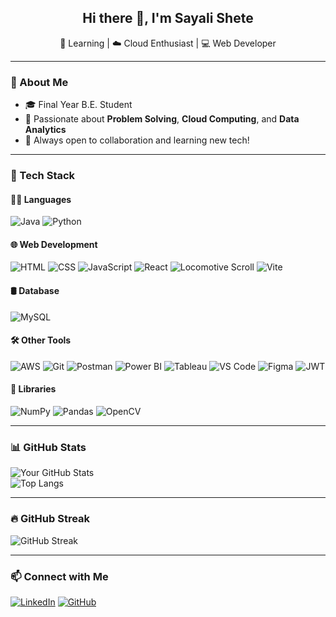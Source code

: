 <h2 align="center">Hi there 👋, I'm Sayali Shete</h2>

<p align="center">
🌱 Learning | ☁️ Cloud Enthusiast | 💻 Web Developer
</p>

---

### 🔭 About Me
- 🎓 Final Year B.E. Student  
- 🧠 Passionate about **Problem Solving**, **Cloud Computing**, and **Data Analytics**  
- 💬 Always open to collaboration and learning new tech!

---

### 🧰 Tech Stack

#### 👩‍💻 Languages
![Java](https://img.shields.io/badge/Java-007396?style=flat-square&logo=java&logoColor=white)
![Python](https://img.shields.io/badge/Python-3776AB?style=flat-square&logo=python&logoColor=white)

#### 🌐 Web Development
![HTML](https://img.shields.io/badge/HTML5-E34F26?style=flat-square&logo=html5&logoColor=white)
![CSS](https://img.shields.io/badge/CSS3-1572B6?style=flat-square&logo=css3&logoColor=white)
![JavaScript](https://img.shields.io/badge/JavaScript-F7DF1E?style=flat-square&logo=javascript&logoColor=black)
![React](https://img.shields.io/badge/React-61DAFB?style=flat-square&logo=react&logoColor=black)
![Locomotive Scroll](https://img.shields.io/badge/Locomotive_Scroll-000000?style=flat-square&logo=javascript&logoColor=white)
![Vite](https://img.shields.io/badge/Vite-646CFF?style=flat-square&logo=vite&logoColor=white)

#### 🛢️ Database
![MySQL](https://img.shields.io/badge/MySQL-4479A1?style=flat-square&logo=mysql&logoColor=white)

#### 🛠️ Other Tools
![AWS](https://img.shields.io/badge/AWS-232F3E?style=flat-square&logo=amazon-aws&logoColor=white)
![Git](https://img.shields.io/badge/Git-F05032?style=flat-square&logo=git&logoColor=white)
![Postman](https://img.shields.io/badge/Postman-FF6C37?style=flat-square&logo=postman&logoColor=white)
![Power BI](https://img.shields.io/badge/Power%20BI-F2C811?style=flat-square&logo=powerbi&logoColor=black)
![Tableau](https://img.shields.io/badge/Tableau-E97627?style=flat-square&logo=tableau&logoColor=white)
![VS Code](https://img.shields.io/badge/VS%20Code-007ACC?style=flat-square&logo=visual-studio-code&logoColor=white)
![Figma](https://img.shields.io/badge/Figma-F24E1E?style=flat-square&logo=figma&logoColor=white)
![JWT](https://img.shields.io/badge/JWT-000000?style=flat-square&logo=jsonwebtokens&logoColor=white)

#### 🧪 Libraries
![NumPy](https://img.shields.io/badge/NumPy-013243?style=flat-square&logo=numpy&logoColor=white)
![Pandas](https://img.shields.io/badge/Pandas-150458?style=for-the-badge&logo=pandas&logoColor=white)
![OpenCV](https://img.shields.io/badge/OpenCV-ffffff?style=flat-square&logo=opencv&logoColor=000000)

---

### 📊 GitHub Stats
![Your GitHub Stats](https://github-readme-stats.vercel.app/api?username=sayalii2004&show_icons=true&theme=radical)  
![Top Langs](https://github-readme-stats.vercel.app/api/top-langs/?username=sayalii2004&layout=compact&theme=radical)

---

### 🔥 GitHub Streak

![GitHub Streak](https://streak-stats.demolab.com/?user=sayalii2004&theme=dark&hide_border=false)

---

### 📫 Connect with Me
[![LinkedIn](https://img.shields.io/badge/LinkedIn-0A66C2?style=flat-square&logo=linkedin&logoColor=white)](https://www.linkedin.com/in/sayalishete)
[![GitHub](https://img.shields.io/badge/GitHub-181717?style=flat-square&logo=github&logoColor=white)](https://github.com/sayalishete)
